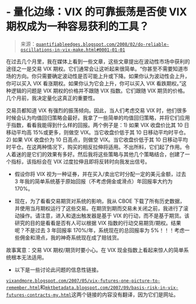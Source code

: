 <!--yml

-   分类：未分类

-   日期：2024-05-18 08:33:06

-->

# -   量化边缘：VIX 的可靠振荡是否使 VIX 期权成为一种容易获利的工具？

> 来源：[`quantifiableedges.blogspot.com/2008/02/do-reliable-oscillations-in-vix-make.html#0001-01-01`](http://quantifiableedges.blogspot.com/2008/02/do-reliable-oscillations-in-vix-make.html#0001-01-01)

在过去几个月里，我在媒体上看到一些文章，这些文章提出在波动性市场中获利的途径之一是交易 VIX 期权。它们通常会让这听起来很简单。“你甚至不需要知道市场的方向。你只需要确定波动性是否可能上升或下降。如果你认为波动性会上升，你可以买入 VIX 看涨期权。如果你认为它会上升，你可以买入 VIX 看跌期权。”这种逻辑的问题是 VIX 期权的价格并不跟随 VIX 指数。它们跟随 VIX 期货的价格。几个月前，我决定量化这真正的重要性。

交易员都知道 VIX 有强烈的振荡倾向。因此，当人们考虑交易 VIX 时，他们很多时候会认为均值回归策略会最好。我拿了一些简单的均值回归策略，并将它们应用于指数，看看我能得到什么样的回报。两个例子是：1) 如果 VIX 收盘价比其 10 日移动平均高 15%或更多，则做空 VIX。当它收盘价低于其 10 日移动平均时平仓。2) 如果 VIX 收盘价为 10 日高点，则做空 VIX。当它收盘价低于其 10 日移动平均时平仓。在这两种情况下，购买的相反拉伸将适用。不出所料，它们起了作用。令人着迷的是它们的效果有多好。然后我将这些策略与其他几个策略结合，创建了一个指标，该指标会在 VIX 过度拉伸且即将反转时向我发出信号。

-   假设你将 VIX 视为一种证券，并在买入/卖出它时分配一定的美元金额，过去 3 年我的简单系统基于原始回报（不考虑佣金或滑点）年回报率大约为 170%。

-   现在，为了看看交易期货对系统的影响，我从 CBOE 下载了所有历史数据，并使用当月期权运行了这些交易。在期货到期而交易未关闭之前，我进行了滚动操作。请注意，进入和退出触发器是基于 VIX 的行动，而不是基于期货。该研究的目的是看看是否有人可以根据 VIX 指数的行动交易期货/期权。结果呢？不是过去 3 年回报率 170%/年，系统现在的总回报率为 5%！！！考虑一些佣金和滑点，我的神奇系统现在成了赔钱货。

故事寓意：交易 VIX 期权/期货时要小心。在 VIX 现金指数上看起来惊人的简单系统根本无法适用。

-   以下是一些讨论此问题的信息性链接。

[`vixandmore.blogspot.com/2007/05/vix-futures-one-picture-to-remember.html`](http://vixandmore.blogspot.com/2007/05/vix-futures-one-picture-to-remember.html)和[`mktbetadata.blogspot.com/2007/09/basis-risk-in-vix-futures-contracts-my.html`](http://mktbetadata.blogspot.com/2007/09/basis-risk-in-vix-futures-contracts-my.html)这两个链接的内容没有翻译，因为它们是网址。
